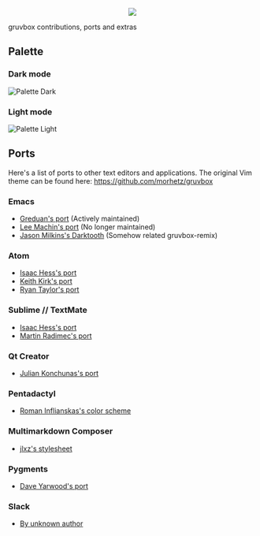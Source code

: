 <p align="center"><img src="https://imgrush.com/h0EfiWAdb4Ke.svg"></p>

gruvbox contributions, ports and extras

Palette
-------

### Dark mode

![Palette Dark](http://i.imgur.com/wa666xg.png)

### Light mode

![Palette Light](http://i.imgur.com/49qKyYW.png)

## Ports

Here's a list of ports to other text editors and applications. The original Vim theme can be found here: https://github.com/morhetz/gruvbox

### Emacs

- [Greduan's port](https://github.com/Greduan/emacs-theme-gruvbox) (Actively maintained)
- [Lee Machin's port](https://github.com/leemachin/emacs-gruvbox-theme) (No longer maintained)
- [Jason Milkins's Darktooth](https://github.com/emacsfodder/emacs-theme-darktooth) (Somehow related gruvbox-remix)

### Atom

- [Isaac Hess's port](https://github.com/isaachess/gruvbox-atom)
- [Keith Kirk's port](https://github.com/kmfk/atom-gruvbox-dark)
- [Ryan Taylor's port](https://github.com/ryanmt/atom-gruvbox-dark)

### Sublime // TextMate

- [Isaac Hess's port](https://github.com/isaachess/gruvbox-sublime)
- [Martin Radimec's port](https://bitbucket.org/martinradimec/gruvbox/)

### Qt Creator

- [Julian Konchunas's port](https://github.com/konchunas/gruvbox-qtcreator)

### Pentadactyl

- [Roman Inflianskas's color scheme](https://github.com/rominf/pentadactyl-gruvbox)

### Multimarkdown Composer

- [jlxz's stylesheet](https://github.com/jlxz/mmdc_gruvbox_style)

### Pygments

- [Dave Yarwood's port](https://github.com/daveyarwood/gruvbox-pygments)

### Slack

- [By unknown author](http://sweetthemesaremadeofthe.se/post/114732568417/gruvbox-inspired)
